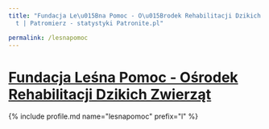 ```yaml
---
title: "Fundacja Le\u015Bna Pomoc - O\u015Brodek Rehabilitacji Dzikich Zwierz\u0105\
  t | Patromierz - statystyki Patronite.pl"

permalink: /lesnapomoc
---
```


# [Fundacja Leśna Pomoc - Ośrodek Rehabilitacji Dzikich Zwierząt](https://patronite.pl/lesnapomoc)

{% include profile.md name="lesnapomoc" prefix="l" %}

